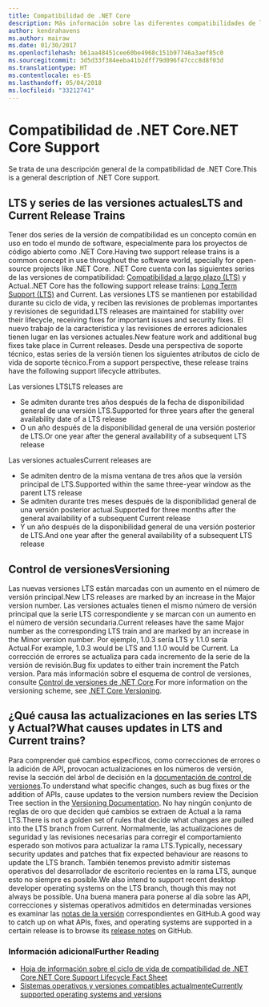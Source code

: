 ```yaml
---
title: Compatibilidad de .NET Core
description: Más información sobre las diferentes compatibilidades de la serie de la versión (LTS y Actual) para .NET Core
author: kendrahavens
ms.author: mairaw
ms.date: 01/30/2017
ms.openlocfilehash: b61aa48451cee60be4968c151b97746a3aef85c0
ms.sourcegitcommit: 3d5d33f384eeba41b2dff79d096f47ccc8d8f03d
ms.translationtype: HT
ms.contentlocale: es-ES
ms.lasthandoff: 05/04/2018
ms.locfileid: "33212741"
---
```

# <a name="net-core-support"></a><span data-ttu-id="a2373-103">Compatibilidad de .NET Core</span><span class="sxs-lookup"><span data-stu-id="a2373-103">.NET Core Support</span></span>

<span data-ttu-id="a2373-104">Se trata de una descripción general de la compatibilidad de .NET Core.</span><span class="sxs-lookup"><span data-stu-id="a2373-104">This is a general description of .NET Core support.</span></span>

## <a name="lts-and-current-release-trains"></a><span data-ttu-id="a2373-105">LTS y series de las versiones actuales</span><span class="sxs-lookup"><span data-stu-id="a2373-105">LTS and Current Release Trains</span></span>

<span data-ttu-id="a2373-106">Tener dos series de la versión de compatibilidad es un concepto común en uso en todo el mundo de software, especialmente para los proyectos de código abierto como .NET Core.</span><span class="sxs-lookup"><span data-stu-id="a2373-106">Having two support release trains is a common concept in use throughout the software world, specially for open-source projects like .NET Core.</span></span> <span data-ttu-id="a2373-107">.NET Core cuenta con las siguientes series de las versiones de compatibilidad: [Compatibilidad a largo plazo (LTS)](https://en.wikipedia.org/wiki/Long-term_support) y Actual.</span><span class="sxs-lookup"><span data-stu-id="a2373-107">.NET Core has the following support release trains: [Long Term Support (LTS)](https://en.wikipedia.org/wiki/Long-term_support) and Current.</span></span> <span data-ttu-id="a2373-108">Las versiones LTS se mantienen por estabilidad durante su ciclo de vida, y reciben las revisiones de problemas importantes y revisiones de seguridad.</span><span class="sxs-lookup"><span data-stu-id="a2373-108">LTS releases are maintained for stability over their lifecycle, receiving fixes for important issues and security fixes.</span></span> <span data-ttu-id="a2373-109">El nuevo trabajo de la característica y las revisiones de errores adicionales tienen lugar en las versiones actuales.</span><span class="sxs-lookup"><span data-stu-id="a2373-109">New feature work and additional bug fixes take place in Current releases.</span></span> <span data-ttu-id="a2373-110">Desde una perspectiva de soporte técnico, estas series de la versión tienen los siguientes atributos de ciclo de vida de soporte técnico.</span><span class="sxs-lookup"><span data-stu-id="a2373-110">From a support perspective, these release trains have the following support lifecycle attributes.</span></span>

<span data-ttu-id="a2373-111">Las versiones LTS</span><span class="sxs-lookup"><span data-stu-id="a2373-111">LTS releases are</span></span>
* <span data-ttu-id="a2373-112">Se admiten durante tres años después de la fecha de disponibilidad general de una versión LTS.</span><span class="sxs-lookup"><span data-stu-id="a2373-112">Supported for three years after the general availability date of a LTS release</span></span>
* <span data-ttu-id="a2373-113">O un año después de la disponibilidad general de una versión posterior de LTS.</span><span class="sxs-lookup"><span data-stu-id="a2373-113">Or one year after the general availability of a subsequent LTS release</span></span>

<span data-ttu-id="a2373-114">Las versiones actuales</span><span class="sxs-lookup"><span data-stu-id="a2373-114">Current releases are</span></span>
* <span data-ttu-id="a2373-115">Se admiten dentro de la misma ventana de tres años que la versión principal de LTS.</span><span class="sxs-lookup"><span data-stu-id="a2373-115">Supported within the same three-year window as the parent LTS release</span></span>
* <span data-ttu-id="a2373-116">Se admiten durante tres meses después de la disponibilidad general de una versión posterior actual.</span><span class="sxs-lookup"><span data-stu-id="a2373-116">Supported for three months after the general availability of a subsequent Current release</span></span>
* <span data-ttu-id="a2373-117">Y un año después de la disponibilidad general de una versión posterior de LTS.</span><span class="sxs-lookup"><span data-stu-id="a2373-117">And one year after the general availability of a subsequent LTS release</span></span>

## <a name="versioning"></a><span data-ttu-id="a2373-118">Control de versiones</span><span class="sxs-lookup"><span data-stu-id="a2373-118">Versioning</span></span>
<span data-ttu-id="a2373-119">Las nuevas versiones LTS están marcadas con un aumento en el número de versión principal.</span><span class="sxs-lookup"><span data-stu-id="a2373-119">New LTS releases are marked by an increase in the Major version number.</span></span> <span data-ttu-id="a2373-120">Las versiones actuales tienen el mismo número de versión principal que la serie LTS correspondiente y se marcan con un aumento en el número de versión secundaria.</span><span class="sxs-lookup"><span data-stu-id="a2373-120">Current releases have the same Major number as the corresponding LTS train and are marked by an increase in the Minor version number.</span></span> <span data-ttu-id="a2373-121">Por ejemplo, 1.0.3 sería LTS y 1.1.0 sería Actual.</span><span class="sxs-lookup"><span data-stu-id="a2373-121">For example, 1.0.3 would be LTS and 1.1.0 would be Current.</span></span> <span data-ttu-id="a2373-122">La corrección de errores se actualiza para cada incremento de la serie de la versión de revisión.</span><span class="sxs-lookup"><span data-stu-id="a2373-122">Bug fix updates to either train increment the Patch version.</span></span> <span data-ttu-id="a2373-123">Para más información sobre el esquema de control de versiones, consulte [Control de versiones de .NET Core](index.md).</span><span class="sxs-lookup"><span data-stu-id="a2373-123">For more information on the versioning scheme, see [.NET Core Versioning](index.md).</span></span>

## <a name="what-causes-updates-in-lts-and-current-trains"></a><span data-ttu-id="a2373-124">¿Qué causa las actualizaciones en las series LTS y Actual?</span><span class="sxs-lookup"><span data-stu-id="a2373-124">What causes updates in LTS and Current trains?</span></span>
<span data-ttu-id="a2373-125">Para comprender qué cambios específicos, como correcciones de errores o la adición de API, provocan actualizaciones en los números de versión, revise la sección del árbol de decisión en la [documentación de control de versiones](index.md).</span><span class="sxs-lookup"><span data-stu-id="a2373-125">To understand what specific changes, such as bug fixes or the addition of APIs, cause updates to the version numbers review the Decision Tree section in the [Versioning Documentation](index.md).</span></span> <span data-ttu-id="a2373-126">No hay ningún conjunto de reglas de oro que deciden qué cambios se extraen de Actual a la rama LTS.</span><span class="sxs-lookup"><span data-stu-id="a2373-126">There is not a golden set of rules that decide what changes are pulled into the LTS branch from Current.</span></span> <span data-ttu-id="a2373-127">Normalmente, las actualizaciones de seguridad y las revisiones necesarias para corregir el comportamiento esperado son motivos para actualizar la rama LTS.</span><span class="sxs-lookup"><span data-stu-id="a2373-127">Typically, necessary security updates and patches that fix expected behaviour are reasons to update the LTS branch.</span></span> <span data-ttu-id="a2373-128">También tenemos previsto admitir sistemas operativos del desarrollador de escritorio recientes en la rama LTS, aunque esto no siempre es posible.</span><span class="sxs-lookup"><span data-stu-id="a2373-128">We also intend to support recent desktop developer operating systems on the LTS branch, though this may not always be possible.</span></span> <span data-ttu-id="a2373-129">Una buena manera para ponerse al día sobre las API, correcciones y sistemas operativos admitidos en determinadas versiones es examinar las [notas de la versión](https://github.com/dotnet/core/tree/master/release-notes) correspondientes en GitHub.</span><span class="sxs-lookup"><span data-stu-id="a2373-129">A good way to catch up on what APIs, fixes, and operating systems are supported in a certain release is to browse its [release notes](https://github.com/dotnet/core/tree/master/release-notes) on GitHub.</span></span>

### <a name="further-reading"></a><span data-ttu-id="a2373-130">Información adicional</span><span class="sxs-lookup"><span data-stu-id="a2373-130">Further Reading</span></span>
* [<span data-ttu-id="a2373-131">Hoja de información sobre el ciclo de vida de compatibilidad de .NET Core</span><span class="sxs-lookup"><span data-stu-id="a2373-131">.NET Core Support Lifecycle Fact Sheet</span></span>](https://www.microsoft.com/net/core/support)
* [<span data-ttu-id="a2373-132">Sistemas operativos y versiones compatibles actualmente</span><span class="sxs-lookup"><span data-stu-id="a2373-132">Currently supported operating systems and versions</span></span>](https://github.com/dotnet/core/blob/master/roadmap.md)
